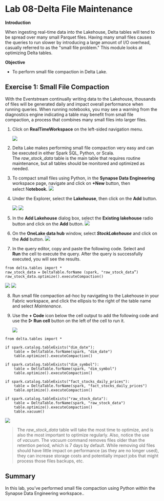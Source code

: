 # Lab 08-Delta File Maintenance

**Introduction**

When ingesting real-time data into the Lakehouse, Delta tables will tend
to be spread over many small Parquet files. Having many small files
causes the queries to run slower by introducing a large amount of I/O
overhead, casually referred to as the "small file problem." This module
looks at optimizing Delta tables.

**Objective**

- To perform small file compaction in Delta Lake.

## Exercise 1: Small File Compaction

With the Eventstream continually writing data to the Lakehouse,
thousands of files will be generated daily and impact overall
performance when running queries. When running notebooks, you may see a
warning from the diagnostics engine indicating a table may benefit from
small file compaction, a process that combines many small files into
larger files.

1.  Click on **RealTimeWorkspace** on the left-sided navigation menu.

      ![](./media/image1.png)

2.  Delta Lake makes performing small file compaction very easy and can
    be executed in either Spark SQL, Python, or Scala.
    The *raw_stock_data* table is the main table that requires routine
    maintenance, but all tables should be monitored and optimized as
    needed.

3.  To compact small files using Python, in the **Synapse Data
    Engineering** workspace page, navigate and click on **+New** button,
    then select N**otebook.**
      ![](./media/image2.png)

4.  Under the Explorer, select the **Lakehouse**, then click on the
    **Add** button.

      ![](./media/image3.png)
      ![](./media/image4.png)

5.  In the **Add Lakehouse** dialog box, select the **Existing
    lakehouse** radio button and click on the **Add** button.
      ![](./media/image5.png)

6.  On the **OneLake data hub** window, select ***StockLakehouse*** and
    click on the **Add** button.
      ![](./media/image6.png)

7.  In the query editor, copy and paste the following code. Select and
    **Run** the cell to execute the query. After the query is
    successfully executed, you will see the results.
```
from delta.tables import *
raw_stock_data = DeltaTable.forName (spark, "raw_stock_data”)
raw_stock_data.optimize().executeCompaction()
```
   ![](./media/image7.png)
   ![](./media/image8.png)

8.  Run small file compaction ad-hoc by navigating to the Lakehouse in
    your Fabric workspace, and click the ellipsis to the right of the
    table name and select *Maintenance*.

9.  Use the **+ Code** icon below the cell output to add the following
    code and use the **▷ Run cell** button on the left of the cell to
    run it.

      ![](./media/image9.png)
```    
from delta.tables import *

if spark.catalog.tableExists("dim_date"):
    table = DeltaTable.forName(spark, "dim_date")
    table.optimize().executeCompaction()

if spark.catalog.tableExists("dim_symbol"):
    table = DeltaTable.forName(spark, "dim_symbol")
    table.optimize().executeCompaction()

if spark.catalog.tableExists("fact_stocks_daily_prices"):
    table = DeltaTable.forName(spark, "fact_stocks_daily_prices")
    table.optimize().executeCompaction()

if spark.catalog.tableExists("raw_stock_data"):
    table = DeltaTable.forName(spark, "raw_stock_data")
    table.optimize().executeCompaction()
    table.vacuum()
```
![](./media/image10.png)
> The *raw_stock_data* table will take the most time to optimize, and is
> also the most important to optimize regularly. Also, notice the use
> of *vacuum*. The *vacuum* command removes files older than the
> retention period, which is 7 days by default. While removing old files
> should have little impact on performance (as they are no longer used),
> they can increase storage costs and potentially impact jobs that might
> process those files backups, etc.

## **Summary**

In this lab, you’ve performed small file compaction using Python within
the Synapse Data Engineering workspace..
